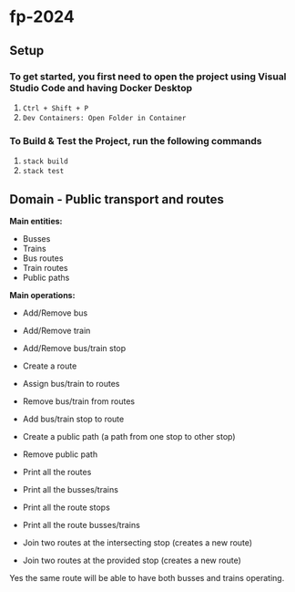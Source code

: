 # fp-2024

## Setup

### To get started, you first need to open the project using Visual Studio Code and having Docker Desktop
1. `Ctrl + Shift + P`
2. `Dev Containers: Open Folder in Container`

### To Build & Test the Project, run the following commands
1. `stack build`
2. `stack test`

## Domain - Public transport and routes
**Main entities:**
- Busses
- Trains
- Bus routes
- Train routes
- Public paths

**Main operations:**
- Add/Remove bus
- Add/Remove train
- Add/Remove bus/train stop
- Create a route
- Assign bus/train to routes
- Remove bus/train from routes
- Add bus/train stop to route
- Create a public path (a path from one stop to other stop)
- Remove public path

- Print all the routes
- Print all the busses/trains
- Print all the route stops
- Print all the route busses/trains
- Join two routes at the intersecting stop (creates a new route)
- Join two routes at the provided stop (creates a new route)

Yes the same route will be able to have both busses and trains operating.
